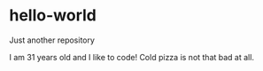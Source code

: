 # hello-world
Just another repository


I am 31 years old and I like to code!
Cold pizza is not that bad at all.
